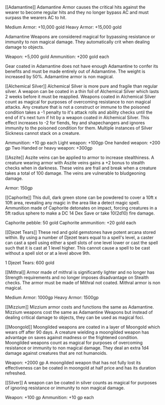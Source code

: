 [[Adamantine]]
Adamantine Armor causes the critical hits against the wearer to become regular hits and they no longer bypass AC and must surpass the wearers AC to hit. 

Medium Armor: +10,000 gold
Heavy Armor: +15,000 gold

Adamantine Weapons are considered magical for bypassing resistance or immunity to non magical damage. They automatically crit when dealing damage to objects.

Weapon: +5,000 gold
Ammunition: +200 gold each

Gear coated in Adamantine does not have enough Adamantine to confer its benefits and must be made entirely out of Adamantine. The weight is increased by 50%. Adamantine armor is non magical.

[[Alchemical Silver]]
Alchemical Silver is more pure and fragile than regular silver. A weapon can be coated in a thin foil of Alchemical Silver which lasts 2 weeks before it must be reapplied. Weapons coated in Alchemical Silver count as magical for purposes of overcoming resistance to non magical attacks. Any creature that is not a construct or immune to the poisoned condition takes a -1 penalty to it's attack rolls and ability checks until the end of it's next turn if hit by a weapon coated in Alchemical Silver. This effect increases to -2 for fiends, fey and shapechangers and ignores immunity to the poisoned condition for them. Multiple instances of Silver Sickness cannot stack on a creature.

Ammunition: +10 gp each
Light weapon: +100gp
One handed weapon: +200 gp
Two Handed or heavy weapon: +300gp

[[Aszite]]
Aszite veins can be applied to armor to increase stealthiness. A creature wearing armor with Aszite veins gains a +2 bonus to stealth checks when in darkness. These veins are frail and break when a creature takes a total of 100 damage. The veins are vulnerable to bludgeoning damage.

Armor: 150gp

[[Caphorite]]
This dull, dark green stone can be powdered to cover a 10ft x 10ft area, revealing any magic in the area like a detect magic spell. Ammunition made of Caphorite detonates on impact, forcing creatures in a 5ft radius sphere to make a DC 14 Dex Save or take 10(2d10) fire damage.

Caphorite pebble: 50 gold
Caphorite ammunition: +20 gold each


[[Djezet Tears]]
These red and gold gemstones have potent arcana stored within. By using a number of Djezet tears equal to a spell's level, a caster can cast a spell using either a spell slots of one level lower or cast the spell such that it is cast at 1 level higher. This cannot cause a spell to be cast without a spell slot or at a level above 9th.

1 Djezet Tears: 600 gold

[[Mithral]]
Armor made of mithral is significantly lighter and no longer has Strength requirements and no longer imposes disadvantage on Stealth checks. The armor must be made of Mithral not coated. Mithral armor is non magical.

Medium Armor: 1000gp
Heavy Armor: 1500gp

[[Mizzium]]
Mizzium armor costs and functions the same as Adamantine. Mizzium weapons cost the same as Adamantine Weapons but instead of dealing critical damage to objects, they can be used as magical foci.

[[Moongold]]
Moongilded weapons are coated in a layer of Moongold which wears off after 90 days. A creature wielding a moongilded weapon has advantage on saves against madness or the frightened condition. Moongilded weapons count as magical for purposes of overcoming resistance or immunity to non magical damage. They deal an extra 1d4 damage against creatures that are not humanoids.

Weapon: +2000 gp
A moongilded weapon that has not fully lost its effectiveness can be coated in moongold at half price and has its duration refreshed.

[[Silver]]
A weapon can be coated in silver counts as magical for purposes of ignoring resistance or immunity to non magical damage.

Weapon: +100 gp
Ammunition: +10 gp each